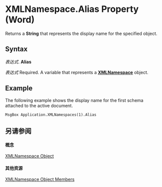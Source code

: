 
# XMLNamespace.Alias Property (Word)

Returns a  **String** that represents the display name for the specified object.


## Syntax

 _表达式_. **Alias**

 _表达式_ Required. A variable that represents a **[XMLNamespace](a50ed533-8961-f433-d501-797e5d678fda.md)** object.


## Example

The following example shows the display name for the first schema attached to the active document.


```
MsgBox Application.XMLNamespaces(1).Alias
```


## 另请参阅


#### 概念


[XMLNamespace Object](a50ed533-8961-f433-d501-797e5d678fda.md)
#### 其他资源


[XMLNamespace Object Members](http://msdn.microsoft.com/library/7876c69a-f4d1-63aa-825e-1bfa6a9f4bd1%28Office.15%29.aspx)